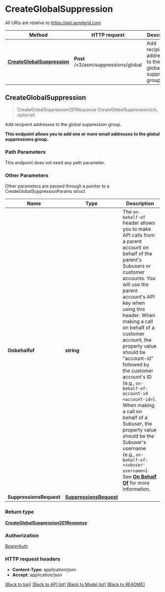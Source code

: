 # CreateGlobalSuppression

All URIs are relative to *https://api.sendgrid.com*

Method | HTTP request | Description
------------- | ------------- | -------------
[**CreateGlobalSuppression**](CreateGlobalSuppression.md#CreateGlobalSuppression) | **Post** /v3/asm/suppressions/global | Add recipient addresses to the global suppression group.



## CreateGlobalSuppression

> CreateGlobalSuppression201Response CreateGlobalSuppression(ctx, optional)

Add recipient addresses to the global suppression group.

**This endpoint allows you to add one or more email addresses to the global suppressions group.**

### Path Parameters

This endpoint does not need any path parameter.

### Other Parameters

Other parameters are passed through a pointer to a CreateGlobalSuppressionParams struct


Name | Type | Description
------------- | ------------- | -------------
**Onbehalfof** | **string** | The `on-behalf-of` header allows you to make API calls from a parent account on behalf of the parent's Subusers or customer accounts. You will use the parent account's API key when using this header. When making a call on behalf of a customer account, the property value should be \"account-id\" followed by the customer account's ID (e.g., `on-behalf-of: account-id <account-id>`). When making a call on behalf of a Subuser, the property value should be the Subuser's username (e.g., `on-behalf-of: <subuser-username>`). See [**On Behalf Of**](https://docs.sendgrid.com/api-reference/how-to-use-the-sendgrid-v3-api/on-behalf-of) for more information.
**SuppressionsRequest** | [**SuppressionsRequest**](SuppressionsRequest.md) | 

### Return type

[**CreateGlobalSuppression201Response**](CreateGlobalSuppression201Response.md)

### Authorization

[BearerAuth](../README.md#BearerAuth)

### HTTP request headers

- **Content-Type**: application/json
- **Accept**: application/json

[[Back to top]](#) [[Back to API list]](../README.md#documentation-for-api-endpoints)
[[Back to Model list]](../README.md#documentation-for-models)
[[Back to README]](../README.md)

